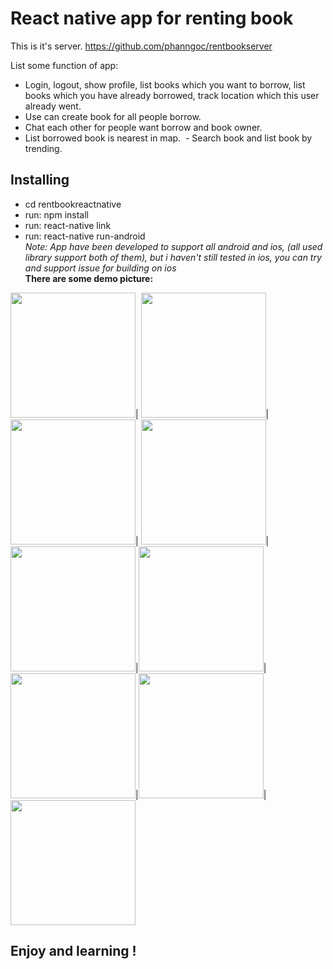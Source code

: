 # React native app for renting book
This is it's server.
https://github.com/phanngoc/rentbookserver

List some function of app:
  - Login, logout, show profile, list books which you want to borrow, list books which you have already borrowed, track location which this user already went.
  - Use can create book for all people borrow.
  - Chat each other for people want borrow and book owner.
  - List borrowed book is nearest in map.
  - Search book and list book by trending.

## Installing
  - cd rentbookreactnative
  - run: npm install
  - run: react-native link
  - run: react-native run-android  
*Note: App have been developed to support all android and ios, (all used library support both of them), but i haven't still tested in ios, you can try and support issue for building on ios*  
  **There are some demo picture:**  

<img src="https://cloud.githubusercontent.com/assets/3756788/25035219/6cddefbe-2116-11e7-8b13-87745ed00610.png" width="200" />| 
<img src="https://cloud.githubusercontent.com/assets/3756788/25035220/6d09583e-2116-11e7-9579-83490db62753.png" width="200" />|
<img src="https://cloud.githubusercontent.com/assets/3756788/25035221/6d2abcae-2116-11e7-9107-52f181e5127a.png" width="200" />|
<img src="https://cloud.githubusercontent.com/assets/3756788/25035222/6d2e7614-2116-11e7-96f6-9418e09721e2.png" width="200" />|
<img src="https://cloud.githubusercontent.com/assets/3756788/25035222/6d2e7614-2116-11e7-96f6-9418e09721e2.png" width="200" />|<img src="https://cloud.githubusercontent.com/assets/3756788/25035225/6d318336-2116-11e7-9181-955bc76cb6b4.png" width="200" />|
<img src="https://cloud.githubusercontent.com/assets/3756788/25035223/6d3112ca-2116-11e7-86d4-3e8024349af8.png" width="200" />|<img src="https://cloud.githubusercontent.com/assets/3756788/25035224/6d31334a-2116-11e7-9851-52d917114235.png" width="200" />|
<img src="https://cloud.githubusercontent.com/assets/3756788/25035226/6d3d77ea-2116-11e7-91e6-fd676ac40777.png" width="200" />

## Enjoy and learning !






